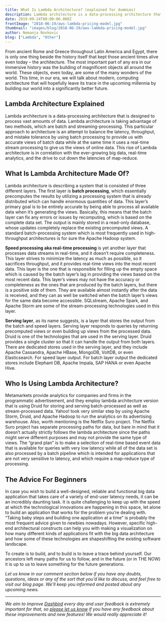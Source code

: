 ```yaml
---
title: What Is Lambda Architecture? (explained for dummies)
description: Lambda architecture is a data-processing architecture that is designed to process vast amounts of data. Lambda architecture is taking advantage of two methods, which are batch and streaming-processing.
date: 2019-09-24T00:00:00.000Z
frontImage: "2018-06-19/aws-lambda-pricing-model.jpg"
thumbnail: "images/blog/2018-06-19/aws-lambda-pricing-model.jpg"
author: Nemanja Novkovic
blog: ["Lambda", "Other"]
---
```


From ancient Rome and Greece throughout Latin America and Egypt, there is only one thing beside the history itself that kept those ancient times alive even today – the architecture. The most important part of any era in our immersive history was the building of magnificent objects all around the world. These objects, even today, are some of the many wonders of the world. This time, in our era, we will talk about modern, computing architecture that will hopefully leave its trace in the upcoming millennia by building our world into a significantly better future.

## Lambda Architecture Explained

Lambda architecture is a data-processing architecture that is designed to process vast amounts of data. Lambda architecture is taking advantage of two methods, which are batch and streaming-processing. This particular approach to architecture is an attempt to balance the latency, throughput, and mistake tolerance by using batch processing to provide us with accurate views of batch data while at the same time it uses a real-time stream processing to give us the views of online data. This rise of Lambda architecture is in correlation with the ever-growing big data, real-time analytics, and the drive to cut down the latencies of map-reduce.

## What Is Lambda Architecture Made Of?

Lambda architecture is describing a system that is consisted of three different layers. The first layer is **batch processing**, which essentially precomputes the results by utilizing a processing system that is already distributed which can handle enormous quantities of data. This layer’s primary goal is to be entirely accurate by being able to process all available data when it’s generating the views. Basically, this means that the batch layer can fix any errors or issues by recomputing, which is based on the complete data set. The output is mainly stored in a read-only database, whose updates completely replace the existing precomputed views. A standard batch-processing system which is most frequently used in high-throughput architectures is for sure the Apache Hadoop system.

**Speed processing aka real-time processing** is yet another layer that processes data streams in real-time, and it doesn’t require completeness. This layer strives to minimize the latency as much as possible, so it sacrifices throughput, and it provides real-time views into the most recent data. This layer is the one that is responsible for filling up the empty space which is caused by the batch layer’s lag in providing the views based on the most recent data. This layer’s views may not have the accuracy or completeness as the ones that are produced by the batch layers, but there is a positive side of them. They are available almost instantly after the data is received, and they can as well be switched when the batch layer’s views for the same data become accessible. SQLstream, Apache Spark, and Apache Storm are some of the stream-processing technologies used in this layer.

**Serving layer**, as its name suggests, is a layer that stores the output from the batch and speed layers. Serving layer responds to queries by returning precomputed views or even building up views from the processed data. Druid is one of the technologies that are used in the serving layer. Druid provides a single cluster so that it can handle the output from both layers. There are dedicated stores used in the serving layer, and they include Apache Cassandra, Apache HBase, MongoDB, VoltDB, or even Elasticsearch. For speed layer output. For batch layer output the dedicated stores include Elephant DB, Apache Impala, SAP HANA or even Apache Hive.

## Who Is Using Lambda Architecture?

Metamarkets provide analytics for companies and firms in the programmatic advertisement, and they employ lambda architecture version that is using Druid for storing and serving batch-processed as well as stream-processed data. Yahoo! took very similar step by using Apache Storm, Druid, and Apache Hadoop to run the analytics on its advertising warehouse. Also, worth mentioning is the Netflix Suro project. The Netflix Suro project has separate processing paths for data, but bare in mind that it doesn’t actually strictly follows the lambda architecture since the paths might serve different purposes and may not provide the same type of views. The “grand plan” is to make a selection of real-time based event data that is available for queries with very low latency while all of the data set is also processed by a batch pipeline which is intended for applications that are not very sensitive to latency, and which require a map-reduce type of processing.

## The Advice For Beginners

In case you wish to build a well-designed, reliable and functional big data application that takes care of a variety of end-user latency needs, it can be an incredibly daunting task. It is quite challenging to keep up with the speed at which the technological innovations are happening in this space, let alone to build an application that works for the problem you’re dealing with. “Taking baby steps and building one application at a time” is probably the most frequent advice given to newbies nowadays. However, specific high-end architectural constructs can help you with making a visualization on how many different kinds of applications fit with the big data architecture and how some of these technologies are shapeshifting the existing software landscape.

To create is to build, and to build is to leave a trace behind yourself. Our ancestors left many paths for us to follow, and in the future (or in THE NOW) it is up to us to leave something for the future generations.

_Let us know in our comment section below if you have any doubts, questions, ideas or any of the sort that you’d like to discuss, and feel free to visit our blog page. We’ll keep you informed and posted about any upcoming news._

___

_We aim to improve [Dashbird](https://dashbird.io/) every day and user feedback is extremely important for that, so [please let us know](mailto:support@dashbird.io) if you have any feedback about these improvements and new features! We would really appreciate it!_